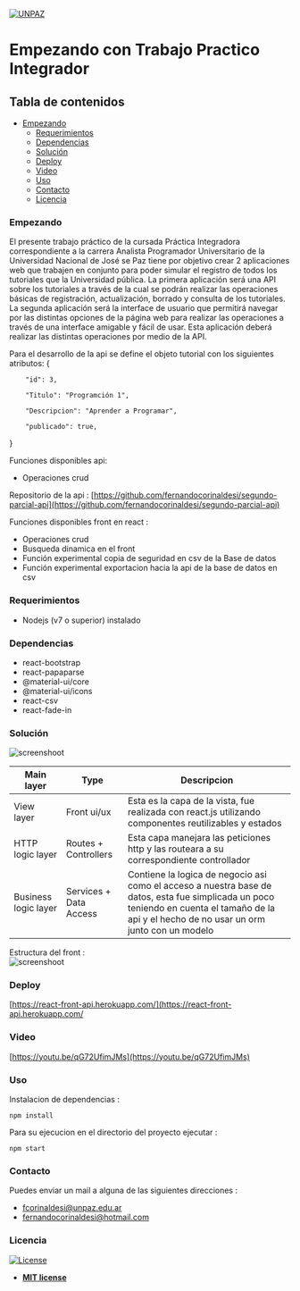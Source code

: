 <a href="http://www.unpaz.edu.ar"><img src="https://www.unpaz.edu.ar/sites/default/files/unpaz_0.png" title="FVCproductions" alt="UNPAZ"></a>

# Empezando con Trabajo Practico Integrador

## Tabla de contenidos
- [Empezando](#Empezando)
  - [Requerimientos](#Requerimientos)
  - [Dependencias](#Dependencias)
  - [Solución](#Solución)
  - [Deploy](#Deploy)
  - [Video](#Video)
  - [Uso](#Uso)
  - [Contacto](#Contacto)
  - [Licencia](#Licencia)
 

### Empezando
El presente trabajo práctico de la cursada Práctica Integradora correspondiente a la carrera Analista Programador Universitario de la Universidad Nacional de José se Paz tiene por objetivo crear 2 aplicaciones web que trabajen en conjunto para poder simular el registro de todos los tutoriales que la Universidad pública.
La primera aplicación será una API sobre los tutoriales a través de la cual se podrán realizar las operaciones básicas de registración, actualización, borrado y consulta de los tutoriales.
La segunda aplicación será la interface de usuario que permitirá navegar por las distintas opciones de la página web para realizar las operaciones a través de una interface amigable y fácil de usar. Esta aplicación deberá realizar las distintas operaciones por medio de la API.  


Para el desarrollo de la api se define el objeto tutorial con los siguientes atributos: 
{

        "id": 3,

        "Titulo": "Programción 1",

        "Descripcion": "Aprender a Programar",

        "publicado": true,

}

Funciones disponibles api:
* Operaciones crud  

Repositorio de la api : [https://github.com/fernandocorinaldesi/segundo-parcial-api](https://github.com/fernandocorinaldesi/segundo-parcial-api)  

Funciones disponibles front en react :
* Operaciones crud
* Busqueda dinamica en el front
* Función experimental copia de seguridad en csv de la Base de datos
* Función experimental exportacion hacia la api de la base de datos en csv
 
### Requerimientos 

 - Nodejs  (v7 o superior) instalado

### Dependencias 

 - react-bootstrap
 - react-papaparse
 - @material-ui/core
 - @material-ui/icons
 - react-csv
 - react-fade-in
 

### Solución   

![screenshoot](https://i.ibb.co/6t42ZXn/tpdise-o.jpg)

Main layer     | Type   | Descripcion
--------------------- | -------------------- | ---------------------  
View layer | Front ui/ux | Esta es la capa de la vista, fue realizada con react.js utilizando componentes reutilizables y estados
HTTP logic layer | Routes + Controllers | Esta capa manejara las peticiones http y las routeara a su correspondiente controllador
Business logic layer | Services + Data Access | Contiene la logica de negocio asi como el acceso a nuestra base de datos, esta fue simplicada un poco teniendo en cuenta el tamaño de la api y el hecho de no usar un orm junto  con un modelo  


Estructura del front :  
![screenshoot](https://i.ibb.co/0hn6vhK/front.jpg)
### Deploy  
[https://react-front-api.herokuapp.com/](https://react-front-api.herokuapp.com/

### Video  
[https://youtu.be/qG72UfimJMs](https://youtu.be/qG72UfimJMs)

### Uso  

Instalacion de dependencias :  

`npm install`

Para su ejecucion en el directorio del proyecto ejecutar :  

`npm start`

### Contacto

Puedes enviar un mail a alguna de las siguientes direcciones : 

- fcorinaldesi@unpaz.edu.ar
- fernandocorinaldesi@hotmail.com

### Licencia

[![License](http://img.shields.io/:license-mit-blue.svg?style=flat-square)](http://badges.mit-license.org)

- **[MIT license](http://opensource.org/licenses/mit-license.php)**
